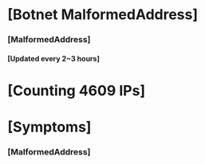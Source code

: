 # [Botnet MalformedAddress]
### [MalformedAddress]
#### [Updated every 2~3 hours]

# [Counting 4609 IPs]

# [Symptoms] 
###   [MalformedAddress]
